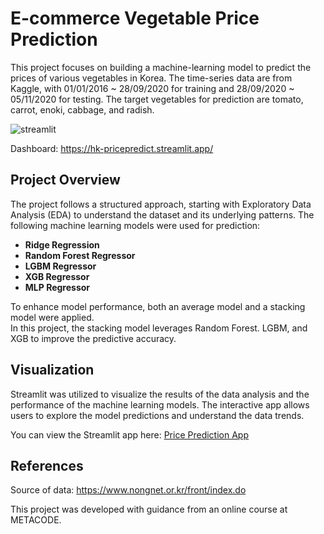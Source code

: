 # E-commerce Vegetable Price Prediction

This project focuses on building a machine-learning model to predict the prices of various vegetables in Korea.
The time-series data are from Kaggle, with 01/01/2016 ~ 28/09/2020 for training and 28/09/2020 ~ 05/11/2020 for testing. 
The target vegetables for prediction are tomato, carrot, enoki, cabbage, and radish.

![streamlit](https://github.com/user-attachments/assets/ce6bc5b8-b7b5-4eb4-b3ee-a7d325e513e9)

Dashboard: https://hk-pricepredict.streamlit.app/

## Project Overview

The project follows a structured approach, starting with Exploratory Data Analysis (EDA) to understand the dataset and its underlying patterns. The following machine learning models were used for prediction:

- **Ridge Regression**
- **Random Forest Regressor**
- **LGBM Regressor**
- **XGB Regressor**
- **MLP Regressor**

To enhance model performance, both an average model and a stacking model were applied.\
In this project, the stacking model leverages Random Forest. LGBM, and XGB to improve the predictive accuracy.

## Visualization

Streamlit was utilized to visualize the results of the data analysis and the performance of the machine learning models. The interactive app allows users to explore the model predictions and understand the data trends.

You can view the Streamlit app here: [Price Prediction App](https://hk-pricepredict.streamlit.app/)

## References

Source of data: https://www.nongnet.or.kr/front/index.do

This project was developed with guidance from an online course at METACODE.
